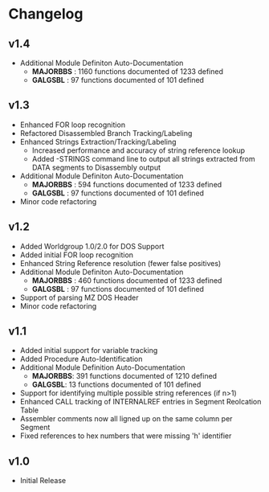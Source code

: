 # Changelog
## v1.4
* Additional Module Definiton Auto-Documentation
	* **MAJORBBS** : 1160 functions documented of 1233 defined
	* **GALGSBL** : 97 functions documented of 101 defined
## v1.3
* Enhanced FOR loop recognition
* Refactored Disassembled Branch Tracking/Labeling
* Enhanced Strings Extraction/Tracking/Labeling
	* Increased performance and accuracy of string reference lookup
	* Added -STRINGS command line to output all strings extracted from DATA segments to Disassembly output
* Additional Module Definiton Auto-Documentation
	* **MAJORBBS** : 594 functions documented of 1233 defined
	* **GALGSBL** : 97 functions documented of 101 defined
* Minor code refactoring
	
## v1.2
* Added Worldgroup 1.0/2.0 for DOS Support
* Added initial FOR loop recognition
* Enhanced String Reference resolution (fewer false positives)
* Additional Module Definiton Auto-Documentation
	* **MAJORBBS** : 460 functions documented of 1233 defined
	* **GALGSBL** : 97 functions documented of 101 defined
* Support of parsing MZ DOS Header
* Minor code refactoring

## v1.1
* Added initial support for variable tracking
* Added Procedure Auto-Identification
* Additional Module Definition Auto-Documentation 
	* **MAJORBBS**: 391 functions documented of 1210 defined
	* **GALGSBL**: 13 functions documented of 101 defined
* Support for identifying multiple possible string references (if n>1)
* Enhanced CALL tracking of INTERNALREF entries in Segment Reolcation Table
* Assembler comments now all ligned up on the same column per Segment
* Fixed references to hex numbers that were missing 'h' identifier

## v1.0
* Initial Release